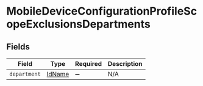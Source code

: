# MobileDeviceConfigurationProfileScopeExclusionsDepartments


## Fields

| Field                                   | Type                                    | Required                                | Description                             |
| --------------------------------------- | --------------------------------------- | --------------------------------------- | --------------------------------------- |
| `department`                            | [IdName](../../models/shared/idname.md) | :heavy_minus_sign:                      | N/A                                     |